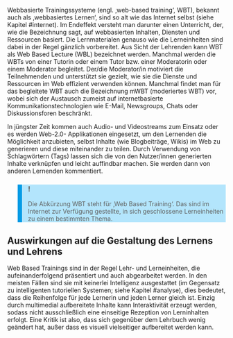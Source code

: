 Webbasierte Trainingssysteme (engl. ‚web-based training‘, WBT), bekannt auch als ‚webbasiertes Lernen‘, sind so alt wie das Internet selbst (siehe Kapitel #internet). Im Endeffekt versteht man darunter einen Unterricht, der, wie die Bezeichnung sagt, auf webbasierten Inhalten, Diensten und Ressourcen basiert. Die Lernmaterialen genauso wie die Lerneinheiten sind dabei in der Regel gänzlich vorbereitet. Aus Sicht der Lehrenden kann WBT als Web Based Lecture (WBL) bezeichnet werden. Manchmal werden die WBTs von einer Tutorin oder einem Tutor bzw. einer Moderatorin oder einem Moderator begleitet. Der/die Moderator/in motiviert die Teilnehmenden und unterstützt sie gezielt, wie sie die Dienste und Ressourcen im Web effizient verwenden können. Manchmal findet man für das begleitete WBT auch die Bezeichnung mWBT (moderiertes WBT) vor, wobei sich der Austausch zumeist auf internetbasierte Kommunikationstechnologien wie E-Mail, Newsgroups, Chats oder Diskussionsforen beschränkt.

In jüngster Zeit kommen auch Audio- und Videostreams zum Einsatz oder es werden Web-2.0- Applikationen eingesetzt, um den Lernenden die Möglichkeit anzubieten, selbst Inhalte (wie Blogbeiträge, Wikis) im Web zu generieren und diese miteinander zu teilen. Durch Verwendung von Schlagwörtern (Tags) lassen sich die von den Nutzer/innen generierten Inhalte verknüpfen und leicht auffindbar machen. Sie werden dann von anderen Lernenden kommentiert.

<blockquote style="background: #B3E5FC; border-left: 10px solid #039BE5">

### !

Die Abkürzung WBT steht für ‚Web Based Training‘. Das sind im Internet zur Verfügung gestellte, in sich geschlossene Lerneinheiten zu einem bestimmten Thema.

</blockquote>

## Auswirkungen auf die Gestaltung des Lernens und Lehrens

Web Based Trainings sind in der Regel Lehr- und Lerneinheiten, die aufeinanderfolgend präsentiert und auch abgearbeitet werden. In den meisten Fällen sind sie mit keinerlei Intelligenz ausgestattet (im Gegensatz zu intelligenten tutoriellen Systemen; siehe Kapitel #analyse), dies bedeutet, dass die Reihenfolge für jede Lernerin und jeden Lerner gleich ist. Einzig durch multimedial aufbereitete Inhalte kann Interaktivität erzeugt werden, sodass nicht ausschließlich eine einseitige Rezeption von Lerninhalten erfolgt. Eine Kritik ist also, dass sich gegenüber dem Lehrbuch wenig geändert hat, außer dass es visuell vielseitiger aufbereitet werden kann.
